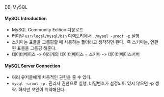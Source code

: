 DB-MySQL

#### MySQL Introduction

* MySQL Community Edition 다운로드
* 터미널 `usr/local/mysql/bin` 디렉토리에서 `./mysql -uroot -p` 실행
* 스키마는 표들을 그룹핑할 때 사용하는 폴더라고 생각하면 된다., 즉 스키마는, 연관된 표들을 그룹핑 해준다.
* 데이터베이스 -> 여러개의 데이터베이스 = 스키마 -> 데이터베이스서버 

#### MySQL Server Connection

- 여러 유저들에게 차등적인 권한을 줄 수 있다. 
- `mysql -uroot -p` : 관리자 권한으로 실행, 비밀번호가 설정되어 있지 않으면 -p 생략. 하지만 보안이 취약해진다. 